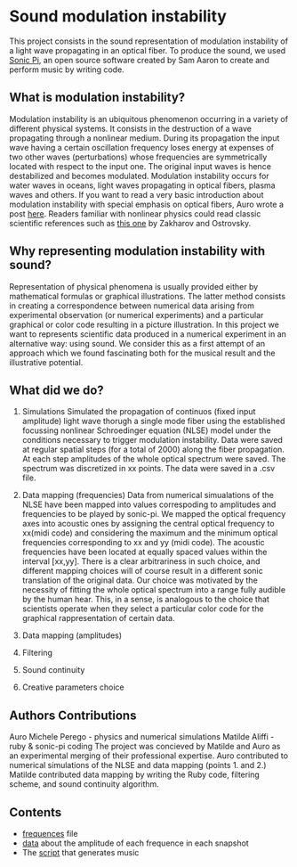 # Sound modulation instability

This project consists in the sound representation of modulation instability of a light wave propagating in an optical fiber. To produce the sound, we used [Sonic Pi](https://sonic-pi.net/), an open source software created by Sam Aaron to create and perform music by writing code.


## What is modulation instability?

Modulation instability is an ubiquitous phenomenon occurring in a variety of different physical systems. It consists in the destruction of a wave propagating through a nonlinear medium. During its propagation the input wave having a certain oscillation frequency loses energy at expenses of two other waves (perturbations) whose frequencies are symmetrically located with respect to the input one. The original input waves is hence destabilized and becomes modulated. Modulation instability occurs for water waves in oceans, light waves propagating in optical fibers, plasma waves and others. If you want to read a very basic introduction about modulation instability with special emphasis on optical fibers, Auro wrote a post [here](https://www.nonlinearlight.com/outreach-with-semi-di-scienza-instabilities-of-light/). Readers familiar with nonlinear physics could read classic scientific references such as [this one](https://people.math.umass.edu/~kevrekid/math697wa/sdarticle_ZO.pdf) by Zakharov and Ostrovsky.


## Why representing modulation instability with sound?

Representation of physical phenomena is usually provided either by mathematical formulas or graphical illustrations. The latter method consists in creating a correspondence between numerical data arising from experimental observation (or numerical experiments) and a particular graphical or color code resulting in a picture illustration. In this project we want to represents scientific data produced in a numerical experiment in an alternative way: using sound. We consider this as a first attempt of an approach which we found fascinating both for the musical result and the illustrative potential.


## What did we do?

1. Simulations
Simulated the propagation of continuos (fixed input amplitude) light wave thorugh a single mode fiber using the established focussing nonlinear Schroedinger equation (NLSE) model under the conditions necessary to trigger modulation instability. Data were saved at regular spatial steps (for a total of 2000) along the fiber propagation. At each step amplitudes of the whole optical spectrum were saved. The spectrum was discretized in xx points. The data were saved in a .csv file.

2. Data mapping (frequencies)
Data from numerical simualations of the NLSE have been mapped into values correspoding to amplitudes and frequencies to be played by sonic-pi. We mapped the optical frequency axes into acoustic ones by assigning the central optical frequency to xx(midi code) and considering the maximum and the minimum optical frequencies corresponding to xx and yy (midi code). The acoustic frequencies have been located at equally spaced values within the interval [xx,yy]. There is a clear arbitrariness in such choice, and different mapping choices will of course result in a different sonic translation of the original data. Our choice was motivated by the necessity of fitting the whole optical spectrum into a range fully audible by the human hear. This, in a sense, is analogous to the choice that scientists operate when they select a particular color code for the graphical rappresentation of certain data.

3. Data mapping (amplitudes)


4. Filtering

3. Sound continuity

4. Creative parameters choice

## Authors Contributions
Auro Michele Perego - physics and numerical simulations
Matilde Aliffi - ruby & sonic-pi coding
The project was concieved by Matilde and Auro as an experimental merging of their professional expertise.
Auro contributed to numerical simulations of the NLSE and data mapping (points 1. and 2.)
Matilde contributed data mapping by writing the Ruby code, filtering scheme, and sound continuity algorithm.


## Contents

- [frequences](freq.csv) file
- [data](amp.csv) about the amplitude of each frequence in each snapshot
- The [script](modulationInstabilityPlay.ruby) that generates music